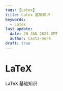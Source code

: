 ```yaml
---
tags: [Latex]
title: Latex 基础知识
keywords:
  - Latex
last_update:
  date: 20 JAN 2024 GMT
  author: Casta-mere
draft: true
---
```


# LaTeX

LaTeX 基础知识

